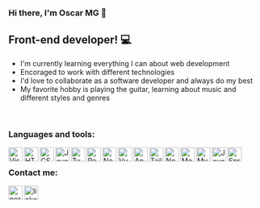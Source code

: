 ### Hi there, I'm Oscar MG 👋

## Front-end developer! 💻
- I'm currently learning everything I can about web development
- Encoraged to work with different technologies
- I'd love to collaborate as a software developer and always do my best
- My favorite hobby is playing the guitar, learning about music and different styles and genres

<br />

### Languages and tools:

[<img align="left" alt="Visual Studio Code" src="https://cdn.icon-icons.com/icons2/2107/PNG/512/file_type_vscode_icon_130084.png" width="28px" />][portfolio]
[<img align="left" alt="HTML" src="https://cdn.icon-icons.com/icons2/2107/PNG/512/file_type_html_icon_130541.png" width="28px" />][portfolio]
[<img align="left" alt="CSS" src="https://cdn.icon-icons.com/icons2/2107/PNG/512/file_type_css_icon_130661.png" width="28px" />][portfolio]
[<img align="left" alt="Javascript" src="https://cdn.icon-icons.com/icons2/2107/PNG/512/file_type_js_official_icon_130509.png" width="28px" />][portfolio]
[<img align="left" alt="Typescript" src="https://cdn.icon-icons.com/icons2/2415/PNG/512/typescript_plain_logo_icon_146316.png" width="28px" />][portfolio]
[<img align="left" alt="React" src="https://cdn.icon-icons.com/icons2/2415/PNG/512/react_original_logo_icon_146374.png" width="28px" />][portfolio]
[<img align="left" alt="Next" src="https://willstenzel.com/tools/nextjs-dark.png" width="28px" />][portfolio]
[<img align="left" alt="Vue" src="https://cdn.icon-icons.com/icons2/2107/PNG/512/file_type_vue_icon_130078.png" width="28px" />][portfolio]
[<img align="left" alt="Angular" src="https://cdn.icon-icons.com/icons2/2107/PNG/512/file_type_angular_icon_130754.png" width="28px" />][portfolio]
[<img align="left" alt="Tailwind" src="https://cdn.icon-icons.com/icons2/2107/PNG/512/file_type_tailwind_icon_130128.png" width="28px" />][portfolio]
[<img align="left" alt="Node" src="https://cdn.icon-icons.com/icons2/2107/PNG/512/file_type_node_icon_130301.png" width="28px" />][portfolio]
[<img align="left" alt="Mongo DB" src="https://cdn.icon-icons.com/icons2/2415/PNG/512/mongodb_original_wordmark_logo_icon_146425.png" width="28px" />][portfolio]
[<img align="left" alt="Mysql" src="https://cdn.icon-icons.com/icons2/2415/PNG/512/mysql_original_wordmark_logo_icon_146417.png" width="28px" />][portfolio]
[<img align="left" alt="Java" src="https://cdn.icon-icons.com/icons2/2415/PNG/512/java_original_wordmark_logo_icon_146459.png" width="28px" />][portfolio]
[<img align="left" alt="Spring Framework" src="https://spring.io/img/spring.svg" width="28px" />][portfolio]

[portfolio]: https://oscar-galindo-portfolio.netlify.app/
[linkedin]: https://www.linkedin.com/in/oscar-galindo/

<br />

### Contact me:

[<img align="left" alt="portfolio" src="https://www.pngfind.com/pngs/m/650-6509980_portfolio-luggage-icon-white-png-transparent-png.png" width="28px" />][portfolio]
[<img align="left" alt="linkedin" src="https://cdn.icon-icons.com/icons2/2037/PNG/512/in_linked_linkedin_media_social_icon_124259.png" width="28px" />][linkedin]
